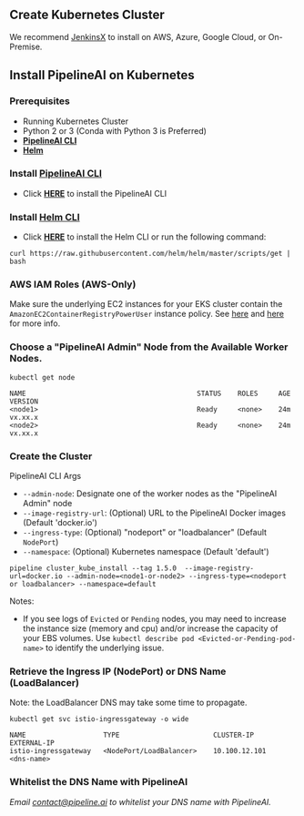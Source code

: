 ## Create Kubernetes Cluster
We recommend [JenkinsX](https://jenkins-x.io/getting-started/create-cluster/) to install on AWS, Azure, Google Cloud, or On-Premise.

## Install PipelineAI on Kubernetes
### Prerequisites
* Running Kubernetes Cluster
* Python 2 or 3 (Conda with Python 3 is Preferred)
* [**PipelineAI CLI**]()
* [**Helm**](https://docs.helm.sh/using_helm/#installing-helm)

### Install [PipelineAI CLI](../README.md#install-pipelinecli)
* Click [**HERE**](../README.md#install-pipelinecli) to install the PipelineAI CLI

### Install [Helm CLI](https://docs.helm.sh/using_helm/#installing-helm)
* Click [**HERE**](https://docs.helm.sh/using_helm/#installing-helm) to install the Helm CLI or run the following command:
```
curl https://raw.githubusercontent.com/helm/helm/master/scripts/get | bash
```

### AWS IAM Roles (AWS-Only)
Make sure the underlying EC2 instances for your EKS cluster contain the `AmazonEC2ContainerRegistryPowerUser` instance policy.   See [here](https://aws.amazon.com/blogs/security/easily-replace-or-attach-an-iam-role-to-an-existing-ec2-instance-by-using-the-ec2-console/) and [here](https://eksworkshop.com/logging/prereqs/) for more info.

### Choose a "PipelineAI Admin" Node from the Available Worker Nodes.
```
kubectl get node

NAME                                          STATUS    ROLES     AGE       VERSION
<node1>                                       Ready     <none>    24m       vx.xx.x
<node2>                                       Ready     <none>    24m       vx.xx.x
```

### Create the Cluster 
PipelineAI CLI Args
* `--admin-node`:  Designate one of the worker nodes as the "PipelineAI Admin" node
* `--image-registry-url`:  (Optional) URL to the PipelineAI Docker images (Default 'docker.io')
* `--ingress-type`:  (Optional) "nodeport" or "loadbalancer" (Default `NodePort`)
* `--namespace`: (Optional) Kubernetes namespace (Default 'default')
```
pipeline cluster_kube_install --tag 1.5.0  --image-registry-url=docker.io --admin-node=<node1-or-node2> --ingress-type=<nodeport or loadbalancer> --namespace=default
```
Notes:  
* If you see logs of `Evicted` or `Pending` nodes, you may need to increase the instance size (memory and cpu) and/or increase the capacity of your EBS volumes.  Use `kubectl describe pod <Evicted-or-Pending-pod-name>` to identify the underlying issue.


### Retrieve the Ingress IP (NodePort) or DNS Name (LoadBalancer) 
Note: the LoadBalancer DNS may take some time to propagate.
```
kubectl get svc istio-ingressgateway -o wide

NAME                   TYPE                       CLUSTER-IP      EXTERNAL-IP  
istio-ingressgateway   <NodePort/LoadBalancer>    10.100.12.101   <dns-name>
```

### Whitelist the DNS Name with PipelineAI
_Email [contact@pipeline.ai](mailto:contact@pipeline.ai) to whitelist your DNS name with PipelineAI._
